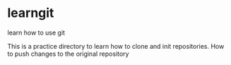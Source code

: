 learngit
========

learn how to use git


This is a practice directory to learn how to clone and init repositories. 
How to push changes to the original repository
